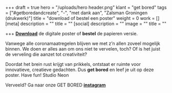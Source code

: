 +++
draft = true
hero = "/uploads/hero header.png"
klant = "get bored"
tags = ["#getboredandcreate", "-", "met dank aan", "Zalsman Groningen (drukwerk)"]
title = "download of bestel een poster"
weight = 0
work = []
[meta]
description = ""
title = ""
[social]
description = ""
image = ""
title = ""

+++
[**Download**]() de digitale poster of **bestel** de papieren versie.

Vanwege alle coronamaatregelen blijven we met z’n allen zoveel mogelijk binnen. We doen er alles aan om ons niet te vervelen, toch? Of is het juist de verveling die aanzet tot creativiteit?

Doordat het brein rust krijgt van prikkels, ontstaat er ruimte voor innovatieve, creatieve gedachten. Dus **get bored** en leef je uit op deze poster. Have fun! Studio Neon

Verveeld? Ga naar onze GET BORED [**instagram**](https://www.instagram.com/getboredandcreate/)